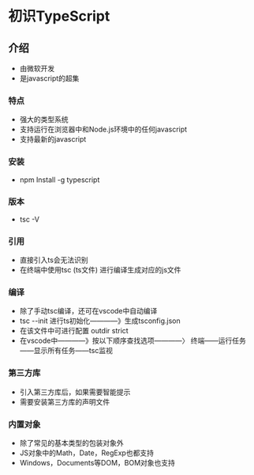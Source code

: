 # 初识TypeScript

## 介绍

- 由微软开发
- 是javascript的超集

### 特点

- 强大的类型系统
- 支持运行在浏览器中和Node.js环境中的任何javascript 
- 支持最新的javascript

### 安装

- npm Install -g typescript

### 版本

- tsc -V

### 引用

- 直接引入ts会无法识别
- 在终端中使用tsc (ts文件) 进行编译生成对应的js文件

### 编译

- 除了手动tsc编译，还可在vscode中自动编译
- tsc --init 进行ts初始化————》生成tsconfig.json    
- 在该文件中可进行配置 outdir strict
- 在vscode中————》按以下顺序查找选项————〉 终端——运行任务——显示所有任务——tsc监视

### 第三方库

- 引入第三方库后，如果需要智能提示
- 需要安装第三方库的声明文件

### 内置对象

- 除了常见的基本类型的包装对象外
- JS对象中的Math，Date，RegExp也都支持
- Windows，Documents等DOM，BOM对象也支持